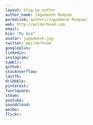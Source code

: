 ```yaml
---
layout: blog_by_author
author_name: Jagadeesh Rampam
permalink: authors/Jagadeesh Rampam/
web: http://wilderhood.com
email:
bio: "My bio"
avatar: jagadeesh.jpg
twitter: @wilderhood
googleplus:
linkedin:
instagram:
tumblr:
github:
stackoverflow:
lastfm:
dribbble:
pinterest:
foursquare:
steam:
youtube:
soundcloud:
weibo:
flickr:
---
```

